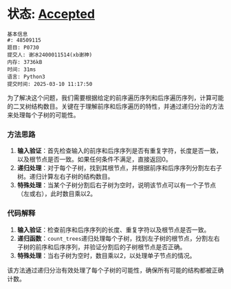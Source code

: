 # 状态: [Accepted](http://dsbpython.openjudge.cn/dspythonbook/solution/48509115/)

```
基本信息
#: 48509115
题目: P0730
提交人: 谢冰2400011514(xb谢神)
内存: 3736kB
时间: 31ms
语言: Python3
提交时间: 2025-03-10 11:17:50
```

为了解决这个问题，我们需要根据给定的前序遍历序列和后序遍历序列，计算可能的二叉树结构数目。关键在于理解前序和后序遍历的特性，并通过递归分治的方法来处理每个子树的可能性。

### 方法思路
1. **输入验证**：首先检查输入的前序和后序序列是否有重复字符，长度是否一致，以及根节点是否一致。如果任何条件不满足，直接返回0。
2. **递归处理**：对于每个子树，找到其根节点，并根据前序和后序序列分割左右子树。递归计算左右子树的结构数目。
3. **特殊处理**：当某个子树分割后右子树为空时，说明该节点可以有一个子节点（左或右），此时数目乘以2。

### 代码解释
1. **输入验证**：检查前序和后序序列的长度、重复字符以及根节点是否一致。
2. **递归函数**：`count_trees`递归处理每个子树，找到左子树的根节点，分割左右子树的前序和后序序列，并验证分割后的子树根节点是否正确。
3. **特殊处理**：当右子树为空时，数目乘以2，以处理单子节点的情况。

该方法通过递归分治有效处理了每个子树的可能性，确保所有可能的结构都被正确计数。